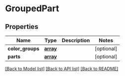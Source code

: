 # GroupedPart

## Properties
Name | Type | Description | Notes
------------ | ------------- | ------------- | -------------
**color_groups** | [**array**](.md) |  | [optional] 
**parts** | [**array**](.md) |  | [optional] 

[[Back to Model list]](../README.md#documentation-for-models) [[Back to API list]](../README.md#documentation-for-api-endpoints) [[Back to README]](../README.md)

